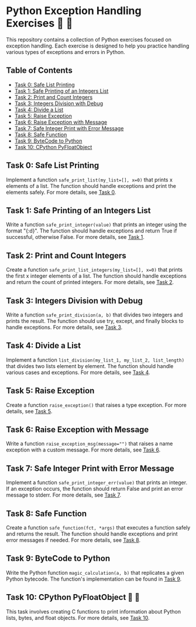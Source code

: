 # Python Exception Handling Exercises :snake: :large_blue_circle:

This repository contains a collection of Python exercises focused on exception handling. Each exercise is designed to help you practice handling various types of exceptions and errors in Python.

## Table of Contents

- [Task 0: Safe List Printing](#task-0-safe-list-printing)
- [Task 1: Safe Printing of an Integers List](#task-1-safe-printing-of-an-integers-list)
- [Task 2: Print and Count Integers](#task-2-print-and-count-integers)
- [Task 3: Integers Division with Debug](#task-3-integers-division-with-debug)
- [Task 4: Divide a List](#task-4-divide-a-list)
- [Task 5: Raise Exception](#task-5-raise-exception)
- [Task 6: Raise Exception with Message](#task-6-raise-exception-with-message)
- [Task 7: Safe Integer Print with Error Message](#task-7-safe-integer-print-with-error-message)
- [Task 8: Safe Function](#task-8-safe-function)
- [Task 9: ByteCode to Python](#task-9-bytecode-to-python)
- [Task 10: CPython PyFloatObject](#task-10-cpython-pyfloatobject)

## Task 0: Safe List Printing

Implement a function `safe_print_list(my_list=[], x=0)` that prints x elements of a list. The function should handle exceptions and print the elements safely. For more details, see [Task 0](./0-safe_print_list.py).

## Task 1: Safe Printing of an Integers List

Write a function `safe_print_integer(value)` that prints an integer using the format "{:d}". The function should handle exceptions and return True if successful, otherwise False. For more details, see [Task 1](./1-safe_print_integer.py).

## Task 2: Print and Count Integers

Create a function `safe_print_list_integers(my_list=[], x=0)` that prints the first x integer elements of a list. The function should handle exceptions and return the count of printed integers. For more details, see [Task 2](./2-safe_print_list_integers.py).

<!-- Python Exceptions Continues -->

## Task 3: Integers Division with Debug

Write a function `safe_print_division(a, b)` that divides two integers and prints the result. The function should use try, except, and finally blocks to handle exceptions. For more details, see [Task 3](./3-safe_print_division.py).

## Task 4: Divide a List

Implement a function `list_division(my_list_1, my_list_2, list_length)` that divides two lists element by element. The function should handle various cases and exceptions. For more details, see [Task 4](./4-list_division.py).

## Task 5: Raise Exception

Create a function `raise_exception()` that raises a type exception. For more details, see [Task 5](./5-raise_exception.py).

## Task 6: Raise Exception with Message

Write a function `raise_exception_msg(message="")` that raises a name exception with a custom message. For more details, see [Task 6](./6-raise_exception_msg.py).

## Task 7: Safe Integer Print with Error Message

Implement a function `safe_print_integer_err(value)` that prints an integer. If an exception occurs, the function should return False and print an error message to stderr. For more details, see [Task 7](./100-safe_print_integer_err.py).

## Task 8: Safe Function

Create a function `safe_function(fct, *args)` that executes a function safely and returns the result. The function should handle exceptions and print error messages if needed. For more details, see [Task 8](./101-safe_function.py).

## Task 9: ByteCode to Python

Write the Python function `magic_calculation(a, b)` that replicates a given Python bytecode. The function's implementation can be found in [Task 9](./102-magic_calculation.py).

## Task 10: CPython PyFloatObject :snake: :large_blue_circle:

This task involves creating C functions to print information about Python lists, bytes, and float objects. For more details, see [Task 10](./103-python.c).

